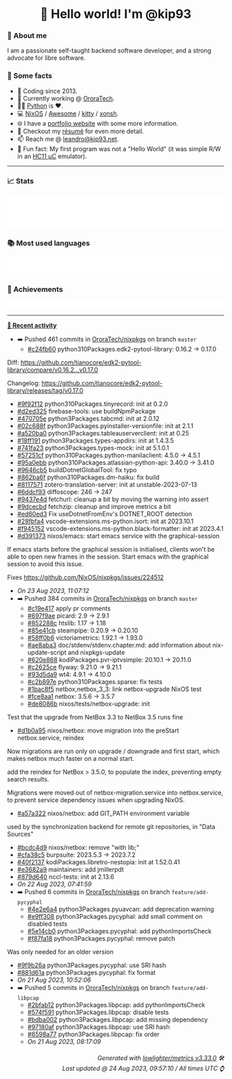 <!-- README template, populated using this action:
     https://github.com/kip93/kip93/blob/main/.github/workflows/readme.yml. -->

<h1 align="center">👋 Hello world! I'm @kip93</h1> <!-- LOGIN => username -->

### 👤 About me

I am a passionate self-taught backend software developer, and a strong advocate for libre software.


### 💬 Some facts

* 📅 Coding since 2013.
* 💼 Currently working @ [OroraTech](https://ororatech.com/).
* 👨‍💻 [Python](https://github.com/search?q=user%3Akip93&l=python) is ❤️. <!-- LOGIN => username -->
* 💻 [NixOS](https://github.com/NixOS/) /
     [Awesome](https://github.com/awesomeWM/) /
     [kitty](https://github.com/kovidgoyal/kitty/) /
     [xonsh](https://github.com/xonsh/).
* 🌐 I have a [portfolio website](https://kip93.net/) with some more information.
* 📝 Checkout my [résumé](https://kip93.net/resume/) for even more detail.
* 📫 Reach me @ [leandro@kip93.net](mailto:leandro@kip93.net).
* 🎲 Fun fact: My first program was not a "Hello World" (it was simple R/W in an [HC11 µC](https://en.wikipedia.org/wiki/68HC11) emulator).


-----------------------------------------------------------------------------------------------------------------------


### 📈 Stats

![](./stats.svg)


### 📚 Most used languages <!-- by percentage, in decreasing order -->

![](./languages.svg)


### 🏅 Achievements

![](./achievements.svg)


-----------------------------------------------------------------------------------------------------------------------


**[📰 Recent activity](https://github.com/kip93)**
* ➡️ Pushed 461 commits in [OroraTech/nixpkgs](https://github.com/OroraTech/nixpkgs) on branch `master`
  * [#c24fb60](https://github.com/OroraTech/nixpkgs/commit/c24fb60) python310Packages.edk2-pytool-library: 0.16.2 -&gt; 0.17.0

Diff: https://github.com/tianocore/edk2-pytool-library/compare/v0.16.2...v0.17.0

Changelog: https://github.com/tianocore/edk2-pytool-library/releases/tag/v0.17.0
  * [#9f92f12](https://github.com/OroraTech/nixpkgs/commit/9f92f12) python310Packages.tinyrecord: init at 0.2.0
  * [#d2ed325](https://github.com/OroraTech/nixpkgs/commit/d2ed325) firebase-tools: use buildNpmPackage
  * [#470705e](https://github.com/OroraTech/nixpkgs/commit/470705e) python3Packages.tabcmd: init at 2.0.12
  * [#02c688f](https://github.com/OroraTech/nixpkgs/commit/02c688f) python3Packages.pyinstaller-versionfile: init at 2.1.1
  * [#a520ba0](https://github.com/OroraTech/nixpkgs/commit/a520ba0) python3Packages.tableauserverclient: init at 0.25
  * [#18ff191](https://github.com/OroraTech/nixpkgs/commit/18ff191) python3Packages.types-appdirs: init at 1.4.3.5
  * [#741fa23](https://github.com/OroraTech/nixpkgs/commit/741fa23) python3Packages.types-mock: init at 5.1.0.1
  * [#57251cf](https://github.com/OroraTech/nixpkgs/commit/57251cf) python310Packages.python-manilaclient: 4.5.0 -&gt; 4.5.1
  * [#95a0ebb](https://github.com/OroraTech/nixpkgs/commit/95a0ebb) python310Packages.atlassian-python-api: 3.40.0 -&gt; 3.41.0
  * [#9646cb5](https://github.com/OroraTech/nixpkgs/commit/9646cb5) buildDotnetGlobalTool: fix typo
  * [#862ba6f](https://github.com/OroraTech/nixpkgs/commit/862ba6f) python310Packages.dm-haiku: fix build
  * [#8117571](https://github.com/OroraTech/nixpkgs/commit/8117571) zotero-translation-server: init at unstable-2023-07-13
  * [#6ddcf93](https://github.com/OroraTech/nixpkgs/commit/6ddcf93) diffoscope: 246 -&gt; 247
  * [#9437e4d](https://github.com/OroraTech/nixpkgs/commit/9437e4d) fetchurl: cleanup a bit by moving the warning into assert
  * [#9dcecbd](https://github.com/OroraTech/nixpkgs/commit/9dcecbd) fetchzip: cleanup and improve metrics a bit
  * [#ed60ed3](https://github.com/OroraTech/nixpkgs/commit/ed60ed3) Fix useDotnetFromEnv&#39;s DOTNET_ROOT detection
  * [#28fbfa4](https://github.com/OroraTech/nixpkgs/commit/28fbfa4) vscode-extensions.ms-python.isort: init at 2023.10.1
  * [#f945152](https://github.com/OroraTech/nixpkgs/commit/f945152) vscode-extensions.ms-python.black-formatter: init at 2023.4.1
  * [#d391373](https://github.com/OroraTech/nixpkgs/commit/d391373) nixos/emacs: start emacs service with the graphical-session

If emacs starts before the graphical session is initialised, clients won&#39;t be
able to open new frames in the session. Start emacs with the graphical session
to avoid this issue.

Fixes https://github.com/NixOS/nixpkgs/issues/224512
  * *On 23 Aug 2023, 11:07:12*
* ➡️ Pushed 384 commits in [OroraTech/nixpkgs](https://github.com/OroraTech/nixpkgs) on branch `master`
  * [#c19e417](https://github.com/OroraTech/nixpkgs/commit/c19e417) apply pr comments
  * [#697f9ae](https://github.com/OroraTech/nixpkgs/commit/697f9ae) picard: 2.9 -&gt; 2.9.1
  * [#852288c](https://github.com/OroraTech/nixpkgs/commit/852288c) htslib: 1.17 -&gt; 1.18
  * [#85e41cb](https://github.com/OroraTech/nixpkgs/commit/85e41cb) steampipe: 0.20.9 -&gt; 0.20.10
  * [#58ff0b6](https://github.com/OroraTech/nixpkgs/commit/58ff0b6) victoriametrics: 1.92.1 -&gt; 1.93.0
  * [#ae8aba3](https://github.com/OroraTech/nixpkgs/commit/ae8aba3) doc/stdenv/stdenv.chapter.md: add information about nix-update-script and nixpkgs-update
  * [#620e868](https://github.com/OroraTech/nixpkgs/commit/620e868) kodiPackages.pvr-iptvsimple: 20.10.1 -&gt; 20.11.0
  * [#c2625ce](https://github.com/OroraTech/nixpkgs/commit/c2625ce) flyway: 9.21.0 -&gt; 9.21.1
  * [#93d5da9](https://github.com/OroraTech/nixpkgs/commit/93d5da9) wt4: 4.9.1 -&gt; 4.10.0
  * [#c2b897e](https://github.com/OroraTech/nixpkgs/commit/c2b897e) python310Packages.sparse: fix tests
  * [#1bac8f5](https://github.com/OroraTech/nixpkgs/commit/1bac8f5) netbox,netbox_3_3: link netbox-upgrade NixOS test
  * [#fce8aa1](https://github.com/OroraTech/nixpkgs/commit/fce8aa1) netbox: 3.5.6 -&gt; 3.5.7
  * [#de8086b](https://github.com/OroraTech/nixpkgs/commit/de8086b) nixos/tests/netbox-upgrade: init

Test that the upgrade from NetBox 3.3 to NetBox 3.5 runs fine
  * [#d1b0a95](https://github.com/OroraTech/nixpkgs/commit/d1b0a95) nixos/netbox: move migration into the preStart netbox.service, reindex

Now migrations are run only on upgrade / downgrade and first start,
which makes netbox much faster on a normal start.

add the reindex for NetBox &gt; 3.5.0, to populate the index, preventing
empty search results.

Migrations were moved out of netbox-migration.service into
netbox.service, to prevent service dependency issues when upgrading
NixOS.
  * [#a57a322](https://github.com/OroraTech/nixpkgs/commit/a57a322) nixos/netbox: add GIT_PATH environment variable

used by the synchronization backend for remote git repositories, in
&#34;Data Sources&#34;
  * [#bcdc4d9](https://github.com/OroraTech/nixpkgs/commit/bcdc4d9) nixos/netbox: remove &#34;with lib;&#34;
  * [#cfa38c5](https://github.com/OroraTech/nixpkgs/commit/cfa38c5) burpsuite: 2023.5.3 -&gt; 2023.7.2
  * [#40f2137](https://github.com/OroraTech/nixpkgs/commit/40f2137) kodiPackages.libretro-nestopia: init at 1.52.0.41
  * [#e3682a9](https://github.com/OroraTech/nixpkgs/commit/e3682a9) maintainers: add jmillerpdt
  * [#879d640](https://github.com/OroraTech/nixpkgs/commit/879d640) nccl-tests: init at 2.13.6
  * *On 22 Aug 2023, 07:41:59*
* ➡️ Pushed 6 commits in [OroraTech/nixpkgs](https://github.com/OroraTech/nixpkgs) on branch `feature/add-pycyphal`
  * [#4e2e6a4](https://github.com/OroraTech/nixpkgs/commit/4e2e6a4) python3Packages.pyuavcan: add deprecation warning
  * [#e9ff308](https://github.com/OroraTech/nixpkgs/commit/e9ff308) python3Packages.pycyphal: add small comment on disabled tests
  * [#5e14cb0](https://github.com/OroraTech/nixpkgs/commit/5e14cb0) python3Packages.pycyphal: add pythonImportsCheck
  * [#f87fa18](https://github.com/OroraTech/nixpkgs/commit/f87fa18) python3Packages.pycyphal: remove patch

Was only needed for an older version
  * [#9f9b26a](https://github.com/OroraTech/nixpkgs/commit/9f9b26a) python3Packages.pycyphal: use SRI hash
  * [#881d61a](https://github.com/OroraTech/nixpkgs/commit/881d61a) python3Packages.pycyphal: fix format
  * *On 21 Aug 2023, 10:52:06*
* ➡️ Pushed 5 commits in [OroraTech/nixpkgs](https://github.com/OroraTech/nixpkgs) on branch `feature/add-libpcap`
  * [#2bfab12](https://github.com/OroraTech/nixpkgs/commit/2bfab12) python3Packages.libpcap: add pythonImportsCheck
  * [#574f591](https://github.com/OroraTech/nixpkgs/commit/574f591) python3Packages.libpcap: disable tests
  * [#bdba002](https://github.com/OroraTech/nixpkgs/commit/bdba002) python3Packages.libpcap: add missing dependency
  * [#97180af](https://github.com/OroraTech/nixpkgs/commit/97180af) python3Packages.libpcap: use SRI hash
  * [#6598a77](https://github.com/OroraTech/nixpkgs/commit/6598a77) python3Packages.libpcap: fix order
  * *On 21 Aug 2023, 08:17:09*
 <!-- Last activity -->


<h6 align="right"><em>
    Generated with <a href="https://github.com/lowlighter/metrics/tree/latest/">lowlighter/metrics v3.33.0</a> 🛠️<br> <!-- VERSION => MAJOR.minor.patch -->
    Last updated @ 24 Aug 2023, 09:57:10 / All times UTC ⌚ <!-- meta.generated => DD/MM/YYYY, hh:mm -->
</em></h6>
